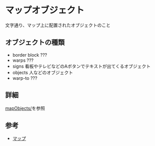 # マップオブジェクト

文字通り、マップ上に配置されたオブジェクトのこと

## オブジェクトの種類

- border block ???
- warps ???
- signs 看板やテレビなどのAボタンでテキストが出てくるオブジェクト
- objects 人などのオブジェクト
- warp-to ???

## 詳細

[mapObjects/](../data/mapObjects/README.md)を参照

## 参考

- [マップ](map.md)
